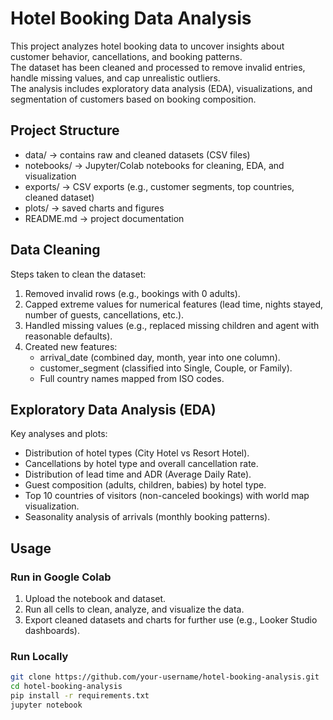 # Hotel Booking Data Analysis

This project analyzes hotel booking data to uncover insights about customer behavior, cancellations, and booking patterns.  
The dataset has been cleaned and processed to remove invalid entries, handle missing values, and cap unrealistic outliers.  
The analysis includes exploratory data analysis (EDA), visualizations, and segmentation of customers based on booking composition.

## Project Structure
- data/ → contains raw and cleaned datasets (CSV files)
- notebooks/ → Jupyter/Colab notebooks for cleaning, EDA, and visualization
- exports/ → CSV exports (e.g., customer segments, top countries, cleaned dataset)
- plots/ → saved charts and figures
- README.md → project documentation

## Data Cleaning
Steps taken to clean the dataset:
1. Removed invalid rows (e.g., bookings with 0 adults).
2. Capped extreme values for numerical features (lead time, nights stayed, number of guests, cancellations, etc.).
3. Handled missing values (e.g., replaced missing children and agent with reasonable defaults).
4. Created new features:
   - arrival_date (combined day, month, year into one column).
   - customer_segment (classified into Single, Couple, or Family).
   - Full country names mapped from ISO codes.

## Exploratory Data Analysis (EDA)
Key analyses and plots:
- Distribution of hotel types (City Hotel vs Resort Hotel).
- Cancellations by hotel type and overall cancellation rate.
- Distribution of lead time and ADR (Average Daily Rate).
- Guest composition (adults, children, babies) by hotel type.
- Top 10 countries of visitors (non-canceled bookings) with world map visualization.
- Seasonality analysis of arrivals (monthly booking patterns).

## Usage
### Run in Google Colab
1. Upload the notebook and dataset.
2. Run all cells to clean, analyze, and visualize the data.
3. Export cleaned datasets and charts for further use (e.g., Looker Studio dashboards).

### Run Locally
```bash
git clone https://github.com/your-username/hotel-booking-analysis.git
cd hotel-booking-analysis
pip install -r requirements.txt
jupyter notebook
